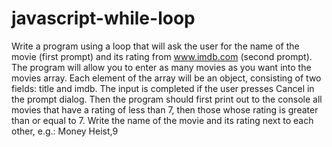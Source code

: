 # javascript-while-loop
Write a program using a loop that will ask the user for the name of the movie (first prompt) and its rating from www.imdb.com (second prompt). The program will allow you to enter as many movies as you want into the movies array. Each element of the array will be an object, consisting of two fields: title and imdb. The input is completed if the user presses Cancel in the prompt dialog. Then the program should first print out to the console all movies that have a rating of less than 7, then those whose rating is greater than or equal to 7. Write the name of the movie and its rating next to each other, e.g.: Money Heist,9
